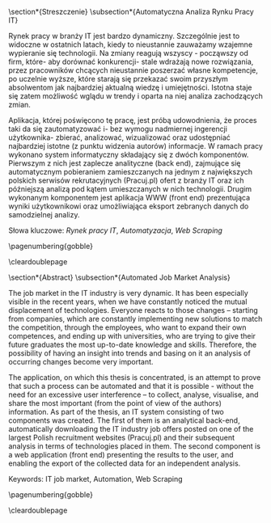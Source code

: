 \section*{Streszczenie}
\subsection*{Automatyczna Analiza Rynku Pracy IT}

Rynek pracy w branży IT jest bardzo dynamiczny. Szczególnie jest to widoczne w ostatnich latach, kiedy to nieustannie zauważamy wzajemne wypieranie się technologii. Na zmiany reagują wszyscy - począwszy od firm, które- aby dorównać konkurencji- stale wdrażają nowe rozwiązania, przez pracowników chcących nieustannie poszerzać własne kompetencje, po uczelnie wyższe, które starają się przekazać swoim przyszłym absolwentom jak najbardziej aktualną wiedzę i umiejętności. Istotna staje się zatem możliwość wglądu w trendy i oparta na niej analiza zachodzących zmian. 

Aplikacja, której poświęcono tę pracę, jest próbą udowodnienia, że proces taki da się zautomatyzować i- bez wymogu nadmiernej ingerencji użytkownika- zbierać, analizować, wizualizować oraz udostępniać najbardziej istotne (z punktu widzenia autorów) informacje. W ramach pracy wykonano system informatyczny składający się z dwóch komponentów. Pierwszym z nich jest zaplecze analityczne (back end), zajmujące się automatycznym pobieraniem zamieszczanych na jednym z największych polskich serwisów rekrutacyjnych (Pracuj.pl) ofert z branży IT oraz ich późniejszą analizą pod kątem umieszczanych w nich technologii. Drugim wykonanym komponentem jest aplikacja WWW (front end) prezentująca wyniki użytkownikowi oraz umożliwiająca eksport zebranych danych do samodzielnej analizy. 

Słowa kluczowe: *Rynek pracy IT*, *Automatyzacja*, *Web Scraping*

\pagenumbering{gobble}

\cleardoublepage

\section*{Abstract}
\subsection*{Automated Job Market Analysis}

The job market in the IT industry is very dynamic. It has been especially visible in the recent years, when we have constantly noticed the mutual displacement of technologies. Everyone reacts to those changes – starting from companies, which are constantly implementing new solutions to match the competition, through the employees, who want to expand their own competences,  and ending up with universities, who are trying to give their future graduates the most up-to-date knowledge and skills. Therefore, the possibility of having an insight into trends and basing on it an analysis of occurring changes become very important.

The application, on which this thesis is concentrated, is an attempt to prove that such a process can be automated and that it is possible - without the need for an excessive user interference – to collect, analyse, visualise, and share the most important (from the point of view of the authors) information. As part of the thesis, an IT system consisting of two components was created. The first of them is an analytical back-end, automatically downloading the IT industry job offers posted on one of the largest Polish recruitment websites (Pracuj.pl) and their subsequent analysis in terms of technologies placed in them. The second component is a web application (front end) presenting the results to the user, and enabling the export of the collected data for an independent analysis.

Keywords: IT job market, Automation, Web Scraping

\pagenumbering{gobble}

\cleardoublepage


